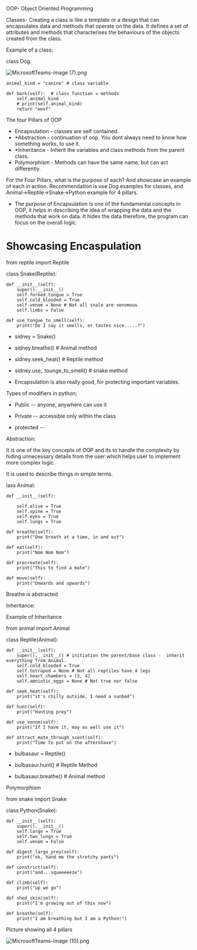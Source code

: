 
OOP- Object Oriented Programming

Classes- Creating a class is like a template or a design that can encapsulates data and methods that operate on the data. It defines a set of attributes and methods that characterises the behaviours of the objects created from the class. 

Example of a class;

class Dog:

![MicrosoftTeams-image (7).png](..%2F..%2F..%2FDownloads%2FMicrosoftTeams-image%20%287%29.png)

    animal_kind = "canine" # class variable

    def bark(self):  # class function = methods
        self.animal_kind
        # print(self.animal_kind)
        return "woof"


The four Pillars of OOP
- Encapsulation - classes are self contained.
- *Abstraction - continuation of oop. You dont always need to know how something works, to use it.
- *Inheritance - Inherit the variables and class methods from the parent class.
- Polymorphism - Methods can have the same name, but can act differently.


For the Four Pillars, what is the purpose of each? And showcase an example of each in action.
Recommendation is use Dog examples for classes, and Animal->Reptile->Snake->Python example for 4 pillars.

- The purpose of Encapsulation is one of the fundamental concepts in OOP, it helps in describing the idea of wrapping the data and the methods that work on data. It hides the data therefore, the program can focus on the overall logic.

# Showcasing Encaspulation

from reptile import Reptile

class Snake(Reptile):

    def __init__(self):
        super().__init__()
        self.forked_tongue = True
        self.cold_blooded = True
        self.venom = None # Not all snale are venomous
        self.limbs = False

    def use_tongue_to_smell(self):
        print("Do I say it smells, or tastes nice.....?")

- sidney = Snake()

- sidney.breathe() # Animal method

- sidney.seek_heat() # Reptile method

- sidney.use_ tounge_to_smell() # snake method

- Encapsulation is also really good, for protecting important variables.

Types of modifiers in python;

- Public -- anyone, anywhere can use it

- Private -- accessible only within the class

- protected --

Abstraction:

It is one of the key concepts of OOP and its to handle the complexity by hiding unnecessary details from the user which helps user to implement more complex logic.

It is used to describe things in simple terms. 

lass Animal:

    def __init__(self):

        self.alive = True
        self.spine = True
        self.eyes = True
        self.lungs = True

    def breathe(self):
        print("One breath at a time, in and out")

    def eat(self):
        print("Nom Nom Nom")

    def procreate(self):
        print("This to find a mate")

    def move(self):
        print("Onwards and upwards")
Breathe is abstracted


Inheritance:

Example of Inheritance 

from animal import Animal

class Reptile(Animal):

    def __init__(self):
        super().__init__() # initiation the parent/base class -  inherit everything from Animal.
        self.cold_blooded = True
        self.tetrapod = None # Not all reptiles have 4 legs
        self.heart_chambers = [3, 4]
        self.amniotic_eggs = None # Not true nor false

    def seek_heat(self):
        print("it's chilly outside, I need a sunbed")

    def hunt(self):
        print("Hunting prey")

    def use_venom(self):
        print("If I have it, may as well use it")

    def attract_mate_through_scent(self):
        print("Time to put on the aftershave")

- bulbasaur = Reptile()

- bulbasaur.hunt()  # Reptile Method

- bulbasaur.breathe() # Animal method

Polymorphism

from snake import Snake

class Python(Snake):

    def __init__(self):
        super().__init__()
        self.large = True
        self.two_lungs = True
        self.venom = False

    def digest_large_prey(self):
        print("ok, hand me the stretchy pants")

    def constrict(self):
        print("and...squeeeeeze")

    def climb(self):
        print("up we go")

    def shed_skin(self):
        print("I'm growing out of this now")

    def breathe(self):
        print("I am breathing but I am a Python!")

Picture showing all 4 pillars 

![MicrosoftTeams-image (10).png](..%2F..%2F..%2FDownloads%2FMicrosoftTeams-image%20%2810%29.png)